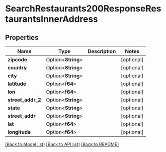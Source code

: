 # SearchRestaurants200ResponseRestaurantsInnerAddress

## Properties

Name | Type | Description | Notes
------------ | ------------- | ------------- | -------------
**zipcode** | Option<**String**> |  | [optional]
**country** | Option<**String**> |  | [optional]
**city** | Option<**String**> |  | [optional]
**latitude** | Option<**f64**> |  | [optional]
**lon** | Option<**f64**> |  | [optional]
**street_addr_2** | Option<**String**> |  | [optional]
**state** | Option<**String**> |  | [optional]
**street_addr** | Option<**String**> |  | [optional]
**lat** | Option<**f64**> |  | [optional]
**longitude** | Option<**f64**> |  | [optional]

[[Back to Model list]](../README.md#documentation-for-models) [[Back to API list]](../README.md#documentation-for-api-endpoints) [[Back to README]](../README.md)


